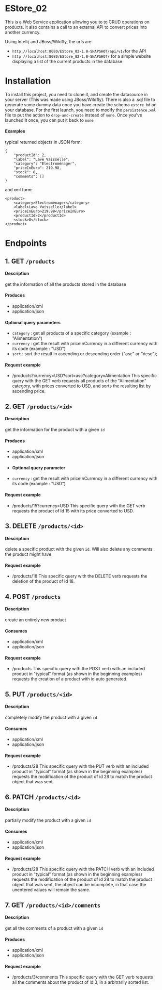 # EStore_02

This is a Web Service application allowing you to to CRUD operations on products. It also contains a call to an external API to convert prices into another currency.

Using Intellij and JBoss/Wildfly, the urls are
- `http://localhost:8080/EStore_02-1.0-SNAPSHOT/api/v1/`for the API
- `http://localhost:8080/EStore_02-1.0-SNAPSHOT/` for a simple website displaying a list of the current products in the database

# Installation
To install this project, you need to clone it, and create the datasource in your server (This was made using JBoss/Wildfly).
There is also a .sql file to generate some dummy data once you have create the schema ``estore_bd`` on your database.
For the first launch, you need to modify the `persistence.xml` file to put the action to `drop-and-create` instead of `none`. Once you've launched it once, you can put it back to `none`

#### Examples
typical returned objects in JSON form:

    {
        "productId": 2,
        "label": "Lave Vaisselle",
        "category": "Electroménager",
        "priceInEuro": 219.98,
        "stock": 8,
        "comments": []
    }
    
and xml form:

    <product>
        <category>Electroménager</category>
        <label>Lave Vaisselle</label>
        <priceInEuro>219.98</priceInEuro>
        <productId>2</productId>
        <stock>8</stock>
    </product>

# Endpoints

## 1. GET ``/products``
#### Description
get the information of all the products stored in the database
#### Produces
- application/xml
- application/json
#### Optional query parameters
- `category` : get all products of a specific category (example : "Alimentation")
- `currency` : get the result with priceInCurrency in a different currency with its code (example : "USD")
- `sort` : sort the result in ascending or descending order ("asc" or "desc");

#### Request example
- /products?currency=USD?sort=asc?category=Alimentation
This specific query with the GET verb requests all products of the "Alimentation" category, with prices converted to USD, and sorts the resulting list by ascending price.

## 2. GET ``/products/<id>``
#### Description
get the information for the product with a given `id`
#### Produces
- application/xml
- application/json
- #### Optional query parameter
- `currency` : get the result with priceInCurrency in a different currency with its code (example : "USD")

#### Request example
- /products/15?currency=USD
This specific query with the GET verb requests the product of Id 15 with its price converted to USD.

## 3. DELETE ``/products/<id>``
#### Description
delete a specific product with the given `id`. Will also delete any comments the product might have.

#### Request example
- /products/18
This specific query with the DELETE verb requests the deletion of the product of id 18.

## 4. POST ``/products``
#### Description
create an entirely new product
#### Consumes
- application/xml
- application/json

#### Request example
- /products
This specific query with the POST verb with an included product in "typical" format (as shown in the beginning examples) requests the creation of a product with id auto generated.


## 5. PUT ``/products/<id>``
#### Description
completely modify the product with a given `id`
#### Consumes
- application/xml
- application/json

#### Request example
- /products/28
This specific query with the PUT verb with an included product in "typical" format (as shown in the beginning examples) requests the modification of the product of id 28 to match the product object that was sent.


## 6. PATCH ``/products/<id>``
#### Description
partially  modify the product with a given `id`
#### Consumes
- application/xml
- application/json

#### Request example
- /products/28
This specific query with the PATCH verb with an included product in "typical" format (as shown in the beginning examples) requests the modification of the product of id 28 to match the product object that was sent, the object can be incomplete, in that case the unentered values will remain the same.

## 7. GET ``/products/<id>/comments``
#### Description
get all the comments of a product with a given `id`
#### Produces
- application/xml
- application/json

#### Request example
- /products/3/comments
This specific query with the GET verb requests all the comments about the product of Id 3, in a arbitrarily sorted list.
